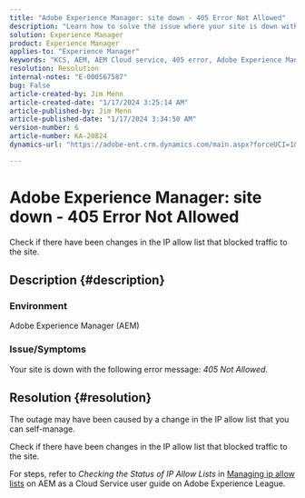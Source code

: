 ```yaml
---
title: "Adobe Experience Manager: site down - 405 Error Not Allowed"
description: "Learn how to solve the issue where your site is down with the 405 Not Allowed error."
solution: Experience Manager
product: Experience Manager
applies-to: "Experience Manager"
keywords: "KCS, AEM, AEM Cloud service, 405 error, Adobe Experience Manager. site down, Troubleshooting"
resolution: Resolution
internal-notes: "E-000567587"
bug: False
article-created-by: Jim Menn
article-created-date: "1/17/2024 3:25:14 AM"
article-published-by: Jim Menn
article-published-date: "1/17/2024 3:34:50 AM"
version-number: 6
article-number: KA-20824
dynamics-url: "https://adobe-ent.crm.dynamics.com/main.aspx?forceUCI=1&pagetype=entityrecord&etn=knowledgearticle&id=07867202-e8b4-ee11-a569-6045bd006268"

---
```

# Adobe Experience Manager: site down - 405 Error Not Allowed


Check if there have been changes in the IP allow list that blocked traffic to the site.

## Description {#description}


### Environment

Adobe Experience Manager (AEM)



### Issue/Symptoms

Your site is down with the following error message: *405 Not Allowed.*


## Resolution {#resolution}


The outage may have been caused by a change in the IP allow list that you can self-manage.

Check if there have been changes in the IP allow list that blocked traffic to the site.

For steps, refer to *Checking the Status of IP Allow Lists* in [Managing ip allow lists](https://experienceleague.adobe.com/docs/experience-manager-cloud-service/content/implementing/using-cloud-manager/ip-allow-lists/managing-ip-allow-lists.html?lang=en) on AEM as a Cloud Service user guide on Adobe Experience League.
